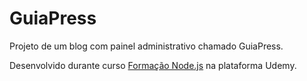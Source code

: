 # GuiaPress
 Projeto de um blog com painel administrativo chamado GuiaPress.
 
 Desenvolvido durante curso [Formação Node.js](https://www.udemy.com/course/formacao-nodejs/) na plataforma Udemy.
